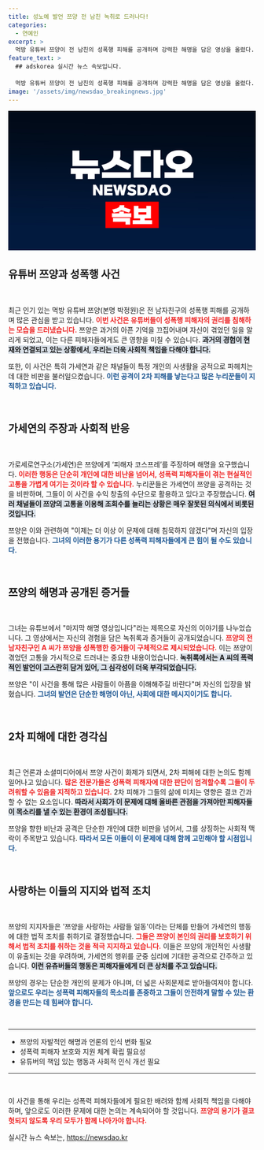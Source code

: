 ```yaml
---
title: 성노예 발언 쯔양 전 남친 녹취로 드러나다!
categories:
  - 연예인
excerpt: >
  먹방 유튜버 쯔양이 전 남친의 성폭행 피해를 공개하며 강력한 해명을 담은 영상을 올렸다. 하지만 가세연과 일부 유튜버들은 그녀를 비난하며 2차 가해를 일삼고 있어 논란이 확산되고 있다.
feature_text: >
  ## adskorea 실시간 뉴스 속보입니다.

  먹방 유튜버 쯔양이 전 남친의 성폭행 피해를 공개하며 강력한 해명을 담은 영상을 올렸다. 하지만 가세연과 일부 유튜버들은 그녀를 비난하며 2차 가해를 일삼고 있어 논란이 확산되고 있다.
image: '/assets/img/newsdao_breakingnews.jpg'
---
```


<p><img src="/assets/img/newsdao_breakingnews.jpg" alt="adskorea 속보" /></p>

<h2 data-ke-size="size26">유튜버 쯔양과 성폭행 사건</h2>

<p data-ke-size="size16">&nbsp;</p>

<p>최근 인기 있는 먹방 유튜버 쯔양(본명 박정원)은 전 남자친구의 성폭행 피해를 공개하며 많은 관심을 받고 있습니다. <b><span style="color: #ee2323;">이번 사건은 유튜버들이 성폭행 피해자의 권리를 침해하는 모습을 드러냈습니다.</span></b> 쯔양은 과거의 아픈 기억을 끄집어내며 자신이 겪었던 일을 알리게 되었고, 이는 다른 피해자들에게도 큰 영향을 미칠 수 있습니다. <b><span style="background-color: #21538527;">과거의 경험이 현재와 연결되고 있는 상황에서, 우리는 더욱 사회적 책임을 다해야 합니다.</span></b> </p>

<p>또한, 이 사건은 특히 가세연과 같은 채널들이 특정 개인의 사생활을 공적으로 파헤치는 데 대한 비판을 불러일으켰습니다. <b><span style="color: #1a5490;">이런 공격이 2차 피해를 낳는다고 많은 누리꾼들이 지적하고 있습니다.</span></b></p>

<p data-ke-size="size16">&nbsp;</p>

<h2 data-ke-size="size26">가세연의 주장과 사회적 반응</h2>

<p data-ke-size="size16">&nbsp;</p>

<p>가로세로연구소(가세연)은 쯔양에게 ‘피해자 코스프레’를 주장하며 해명을 요구했습니다. <b><span style="color: #ee2323;">이러한 행동은 단순히 개인에 대한 비난을 넘어서, 성폭력 피해자들이 겪는 현실적인 고통을 가볍게 여기는 것이라 할 수 있습니다.</span></b> 누리꾼들은 가세연이 쯔양을 공격하는 것을 비판하며, 그들이 이 사건을 수익 창출의 수단으로 활용하고 있다고 주장했습니다. <b><span style="background-color: #21538527;">여러 채널들이 쯔양의 고통을 이용해 조회수를 늘리는 상황은 매우 잘못된 의식에서 비롯된 것입니다.</span></b> </p>

<p>쯔양은 이와 관련하여 "이제는 더 이상 이 문제에 대해 침묵하지 않겠다"며 자신의 입장을 전했습니다. <b><span style="color: #1a5490;">그녀의 이러한 용기가 다른 성폭력 피해자들에게 큰 힘이 될 수도 있습니다.</span></b></p>

<p data-ke-size="size16">&nbsp;</p>

<h2 data-ke-size="size26">쯔양의 해명과 공개된 증거들</h2>

<p data-ke-size="size16">&nbsp;</p>

<p>그녀는 유튜브에서 "마지막 해명 영상입니다"라는 제목으로 자신의 이야기를 나누었습니다. 그 영상에서는 자신의 경험을 담은 녹취록과 증거들이 공개되었습니다. <b><span style="color: #ee2323;">쯔양의 전 남자친구인 A 씨가 쯔양을 성폭행한 증거들이 구체적으로 제시되었습니다.</span></b> 이는 쯔양이 겪었던 고통을 가시적으로 드러내는 중요한 내용이었습니다. <b><span style="background-color: #21538527;">녹취록에서는 A 씨의 폭력적인 발언이 고스란히 담겨 있어, 그 심각성이 더욱 부각되었습니다.</span></b></p>

<p>쯔양은 "이 사건을 통해 많은 사람들이 아픔을 이해해주길 바란다"며 자신의 입장을 밝혔습니다. <b><span style="color: #1a5490;">그녀의 발언은 단순한 해명이 아닌, 사회에 대한 메시지이기도 합니다.</span></b></p>

<p data-ke-size="size16">&nbsp;</p>

<h2 data-ke-size="size26">2차 피해에 대한 경각심</h2>

<p data-ke-size="size16">&nbsp;</p>

<p>최근 언론과 소셜미디어에서 쯔양 사건이 화제가 되면서, 2차 피해에 대한 논의도 함께 일어나고 있습니다. <b><span style="color: #ee2323;">많은 전문가들은 성폭력 피해자에 대한 판단이 엄격할수록 그들이 두려워할 수 있음을 지적하고 있습니다.</span></b> 2차 피해가 그들의 삶에 미치는 영향은 결코 간과할 수 없는 요소입니다. <b><span style="background-color: #21538527;">따라서 사회가 이 문제에 대해 올바른 관점을 가져야만 피해자들이 목소리를 낼 수 있는 환경이 조성됩니다.</span></b> </p>

<p>쯔양을 향한 비난과 공격은 단순한 개인에 대한 비판을 넘어서, 그를 상징하는 사회적 맥락이 주목받고 있습니다. <b><span style="color: #1a5490;">따라서 모든 이들이 이 문제에 대해 함께 고민해야 할 시점입니다.</span></b></p>

<p data-ke-size="size16">&nbsp;</p>

<h2 data-ke-size="size26">사랑하는 이들의 지지와 법적 조치</h2>

<p data-ke-size="size16">&nbsp;</p>

<p>쯔양의 지지자들은 '쯔양을 사랑하는 사람들 일동'이라는 단체를 만들어 가세연의 행동에 대한 법적 조치를 취하기로 결정했습니다. <b><span style="color: #ee2323;">그들은 쯔양이 본인의 권리를 보호하기 위해서 법적 조치를 취하는 것을 적극 지지하고 있습니다.</span></b> 이들은 쯔양의 개인적인 사생활이 유출되는 것을 우려하며, 가세연의 행위를 군중 심리에 기대한 공격으로 간주하고 있습니다. <b><span style="background-color: #21538527;">이런 유츄버들의 행동은 피해자들에게 더 큰 상처를 주고 있습니다.</span></b></p>

<p>쯔양의 경우는 단순한 개인의 문제가 아니며, 더 넓은 사회문제로 받아들여져야 합니다. <b><span style="color: #1a5490;">앞으로도 우리는 성폭력 피해자들의 목소리를 존중하고 그들이 안전하게 말할 수 있는 환경을 만드는 데 힘써야 합니다.</span></b></p>

<p data-ke-size="size16">&nbsp;</p>

<hr />

<ul>
 <li>쯔양의 자발적인 해명과 언론의 인식 변화 필요</li>
 <li>성폭력 피해자 보호와 지원 체계 확립 필요성</li>
 <li>유튜버의 책임 있는 행동과 사회적 인식 개선 필요</li>
</ul>

<hr />

<p data-ke-size="size16">&nbsp;</p>

<p>이 사건을 통해 우리는 성폭력 피해자들에게 필요한 배려와 함께 사회적 책임을 다해야 하며, 앞으로도 이러한 문제에 대한 논의는 계속되어야 할 것입니다. <b><span style="color: #ee2323;">쯔양의 용기가 결코 헛되지 않도록 우리 모두가 함께 나아가야 합니다.</span></b> </p>
실시간 뉴스 속보는, <a href="https://newsdao.kr" rel="dofollow">https://newsdao.kr</a>


